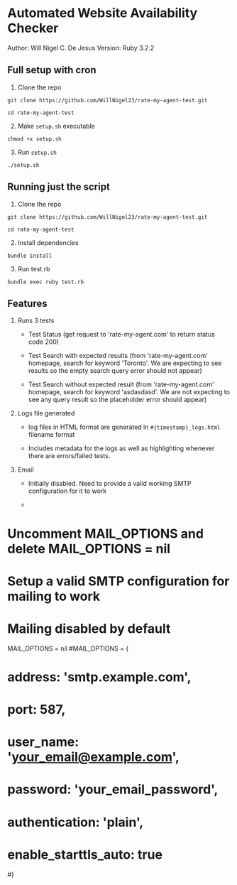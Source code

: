 # Automated Website Availability Checker

Author: Will Nigel C. De Jesus
Version: Ruby 3.2.2

## Full setup with cron

1. Clone the repo 

`git clone https://github.com/WillNigel23/rate-my-agent-test.git`

`cd rate-my-agent-test`

2. Make `setup.sh` executable

`chmod +x setup.sh`

3. Run `setup.sh`

`./setup.sh`

## Running just the script

1. Clone the repo 

`git clone https://github.com/WillNigel23/rate-my-agent-test.git`

`cd rate-my-agent-test`

2. Install dependencies

`bundle install`

3. Run test.rb

`bundle exec ruby test.rb`

## Features

1. Runs 3 tests

    - Test Status (get request to 'rate-my-agent.com' to return status code 200)

    - Test Search with expected results (from 'rate-my-agent.com' homepage, search for keyword 'Toronto'. We are expecting to see results so the empty search query error should not appear)

    - Test Search without expected result (from 'rate-my-agent.com' homepage, search for keyword 'asdasdasd'. We are not expecting to see any query result so the placeholder error should appear) 

2. Logs file generated

    - log files in HTML format are generated in `#{timestamp}_logs.html` filename format

    - Includes metadata for the logs as well as highlighting whenever there are errors/failed tests.

3. Email

    - Initially disabled. Need to provide a valid working SMTP configuration for it to work
    - ```
  # Uncomment MAIL_OPTIONS and delete MAIL_OPTIONS = nil
  # Setup a valid SMTP configuration for mailing to work
  # Mailing disabled by default
  MAIL_OPTIONS = nil
  #MAIL_OPTIONS = {
  #  address: 'smtp.example.com',
  #  port: 587,
  #  user_name: 'your_email@example.com',
  #  password: 'your_email_password',
  #  authentication: 'plain',
  #  enable_starttls_auto: true
  #}
```
